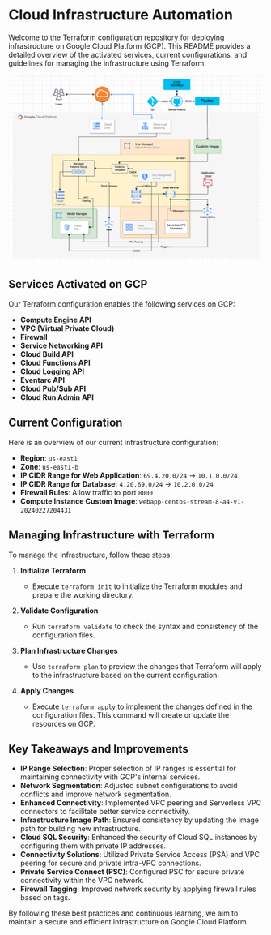 # Cloud Infrastructure Automation

Welcome to the Terraform configuration repository for deploying infrastructure on Google Cloud Platform (GCP). This README provides a detailed overview of the activated services, current configurations, and guidelines for managing the infrastructure using Terraform.

![Alt text](https://raw.githubusercontent.com/neucsye6225cloud/tf-gcp-infra/refs/heads/main/architecture_diagram.png)

## Services Activated on GCP

Our Terraform configuration enables the following services on GCP:

- **Compute Engine API**
- **VPC (Virtual Private Cloud)**
- **Firewall**
- **Service Networking API**
- **Cloud Build API**
- **Cloud Functions API**
- **Cloud Logging API**
- **Eventarc API**
- **Cloud Pub/Sub API**
- **Cloud Run Admin API**

## Current Configuration

Here is an overview of our current infrastructure configuration:

- **Region**: `us-east1`
- **Zone**: `us-east1-b`
- **IP CIDR Range for Web Application**: `69.4.20.0/24` -> `10.1.0.0/24`
- **IP CIDR Range for Database**: `4.20.69.0/24` -> `10.2.0.0/24`
- **Firewall Rules**: Allow traffic to port `8000`
- **Compute Instance Custom Image**: `webapp-centos-stream-8-a4-v1-20240227204431`

## Managing Infrastructure with Terraform

To manage the infrastructure, follow these steps:

1. **Initialize Terraform**
   - Execute `terraform init` to initialize the Terraform modules and prepare the working directory.

2. **Validate Configuration**
   - Run `terraform validate` to check the syntax and consistency of the configuration files.

3. **Plan Infrastructure Changes**
   - Use `terraform plan` to preview the changes that Terraform will apply to the infrastructure based on the current configuration.

4. **Apply Changes**
   - Execute `terraform apply` to implement the changes defined in the configuration files. This command will create or update the resources on GCP.
  
## Key Takeaways and Improvements

- **IP Range Selection**: Proper selection of IP ranges is essential for maintaining connectivity with GCP's internal services.
- **Network Segmentation**: Adjusted subnet configurations to avoid conflicts and improve network segmentation.
- **Enhanced Connectivity**: Implemented VPC peering and Serverless VPC connectors to facilitate better service connectivity.
- **Infrastructure Image Path**: Ensured consistency by updating the image path for building new infrastructure.
- **Cloud SQL Security**: Enhanced the security of Cloud SQL instances by configuring them with private IP addresses.
- **Connectivity Solutions**: Utilized Private Service Access (PSA) and VPC peering for secure and private intra-VPC connections.
- **Private Service Connect (PSC)**: Configured PSC for secure private connectivity within the VPC network.
- **Firewall Tagging**: Improved network security by applying firewall rules based on tags.

By following these best practices and continuous learning, we aim to maintain a secure and efficient infrastructure on Google Cloud Platform.

  
